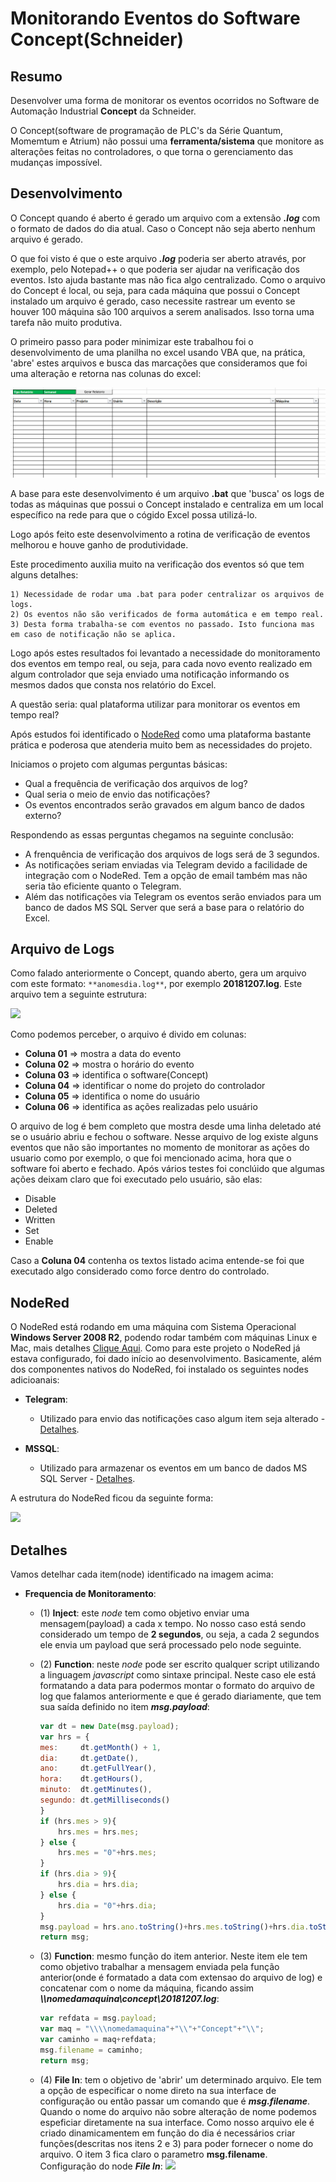 # Monitorando Eventos do Software Concept(Schneider)

## Resumo

Desenvolver uma forma de monitorar os eventos ocorridos no Software de Automação Industrial **Concept** da Schneider.

O Concept(software de programação de PLC's da Série Quantum, Momemtum e Atrium) não possui uma **ferramenta/sistema** que monitore as alterações feitas no controladores, o que torna o gerenciamento das mudanças impossível.


## Desenvolvimento

O Concept quando é aberto é gerado um arquivo com a extensão ***.log*** com o formato de dados do dia atual. Caso o Concept não seja aberto nenhum arquivo é gerado.

O que foi visto é que o este arquivo ***.log*** poderia ser aberto através, por exemplo, pelo Notepad++ o que poderia ser ajudar na verificação dos eventos. Isto ajuda bastante mas não
fica algo centralizado. Como o arquivo do Concept é local, ou seja, para cada máquina que possui o Concept instalado um arquivo é gerado, caso necessite rastrear um evento se houver 100
máquina são 100 arquivos a serem analisados. Isso torna uma tarefa não muito produtiva.

O primeiro passo para poder minimizar este trabalhou foi o desenvolvimento de uma planilha no excel usando VBA que, na prática, 'abre' estes arquivos e busca das marcações que consideramos que foi 
uma alteração e retorna nas colunas do excel:

<img src="https://github.com/dedynobre/Gerenciando-Eventos-do-Concept/blob/master/images/conc-01.jpg"/></br>

A base para este desenvolvimento é um arquivo **.bat** que 'busca' os logs de todas as máquinas que possui o Concept instalado e centraliza em um local específico na rede para que o cógido
Excel possa utilizá-lo.

Logo após feito este desenvolvimento a rotina de verificação de eventos melhorou e houve ganho de produtividade.

Este procedimento auxilia muito na verificação dos eventos só que tem alguns detalhes:
```
1) Necessidade de rodar uma .bat para poder centralizar os arquivos de logs.
2) Os eventos não são verificados de forma automática e em tempo real.
3) Desta forma trabalha-se com eventos no passado. Isto funciona mas em caso de notificação não se aplica.
```

Logo após estes resultados foi levantado a necessidade do monitoramento dos eventos em tempo real, ou seja, para cada novo evento realizado em algum controlador que seja enviado uma notificação
informando os mesmos dados que consta nos relatório do Excel.

A questão seria: qual plataforma utilizar para monitorar os eventos em tempo real?

Após estudos foi identificado o [NodeRed](https://nodered.org/) como uma plataforma bastante prática e poderosa que atenderia muito bem as necessidades do projeto.

Iniciamos o projeto com algumas perguntas básicas:
+ Qual a frequência de verificação dos arquivos de log?
+ Qual seria o meio de envio das notificações?
+ Os eventos encontrados serão gravados em algum banco de dados externo?

Respondendo as essas perguntas chegamos na seguinte conclusão:
+ A frenquência de verificação dos arquivos de logs será de 3 segundos.
+ As notificações seriam enviadas via Telegram devido a facilidade de integração com o NodeRed. Tem a opção de email também mas não seria tão eficiente quanto o Telegram.
+ Além das notificações via Telegram os eventos serão enviados para um banco de dados MS SQL Server que será a base para o relatório do Excel.

## Arquivo de Logs
Como falado anteriormente o Concept, quando aberto, gera um arquivo com este formato: ```**anomesdia.log**```, por exemplo **20181207.log**.
Este arquivo tem a seguinte estrutura:

<img src="https://github.com/dedynobre/monitorando-eventos-do-concept/blob/master/images/conc-02.jpg"/></br>

Como podemos perceber, o arquivo é divido em colunas:

+ **Coluna 01** => mostra a data do evento
+ **Coluna 02** => mostra o horário do evento
+ **Coluna 03** => identifica o software(Concept)
+ **Coluna 04** => identificar o nome do projeto do controlador
+ **Coluna 05** => identifica o nome do usuário
+ **Coluna 06** => identifica as ações realizadas pelo usuário

O arquivo de log é bem completo que mostra desde uma linha deletado até se o usuário abriu e fechou o software.
Nesse arquivo de log existe alguns eventos que não são importantes no momento de monitorar as ações do usuario como por exemplo, o que foi mencionado acima, hora que o software foi aberto e fechado.
Após vários testes foi conclúido que algumas ações deixam claro que foi executado pelo usuário, são elas:

* Disable
* Deleted
* Written
* Set
* Enable

Caso a **Coluna 04** contenha os textos listado acima entende-se foi que executado algo considerado como force dentro do controlado.

## NodeRed

O NodeRed está rodando em uma máquina com Sistema Operacional **Windows Server 2008 R2**, podendo rodar também com máquinas Linux e Mac,  mais detalhes [Clique Aqui](https://nodered.org/).
Como para este projeto o NodeRed já estava configurado, foi dado início ao desenvolvimento.
Basicamente, além dos componentes nativos do NodeRed, foi instalado os seguintes nodes adicioanais:

+ **Telegram**:
  - Utilizado para envio das notificações caso algum item seja alterado - [Detalhes](https://flows.nodered.org/node/node-red-contrib-telegrambot).
  
+ **MSSQL**:
  - Utilizado para armazenar os eventos em um banco de dados MS SQL Server - [Detalhes](https://flows.nodered.org/node/node-red-contrib-mssql).
  
A estrutura do NodeRed ficou da seguinte forma:

<img src="https://github.com/dedynobre/monitorando-eventos-do-concept/blob/master/images/conc-03.jpg"/></br>


## Detalhes

Vamos detelhar cada item(node) identificado na imagem acima:

+ **Frequencia de Monitoramento**:
  + (1) **Inject**: este *node* tem como objetivo enviar uma mensagem(payload) a cada x tempo. No nosso caso está sendo considerado um tempo de **2 segundos**, ou seja, a cada 2 segundos ele envia
    um payload que será processado pelo node seguinte.
	
  + (2) **Function**: neste *node* pode ser escrito qualquer script utilizando a linguagem *javascript* como sintaxe principal. Neste caso ele está formatando a data para podermos montar o formato do
    arquivo de log que falamos anteriormente e que é gerado diariamente, que tem sua saída definido no item ***msg.payload***:
	```javascript
	var dt = new Date(msg.payload);
	var hrs = {
	mes:	 dt.getMonth() + 1,
	dia:     dt.getDate(),
	ano:	 dt.getFullYear(),
	hora:	 dt.getHours(),
	minuto:  dt.getMinutes(),
	segundo: dt.getMilliseconds()
	}
	if (hrs.mes > 9){
    	hrs.mes = hrs.mes;
    } else {
        hrs.mes = "0"+hrs.mes;
    }
	if (hrs.dia > 9){
		hrs.dia = hrs.dia;
    } else {
		hrs.dia = "0"+hrs.dia;
    }
	msg.payload = hrs.ano.toString()+hrs.mes.toString()+hrs.dia.toString()+".log";
	return msg;
	```
  + (3) **Function**: mesmo função do item anterior. Neste item ele tem como objetivo trabalhar a mensagem enviada pela função anterior(onde é formatado a data com extensao do arquivo de log)
    e concatenar com o nome da máquina, ficando assim ***\\\nomedamaquina\concept\20181207.log***:
    ```javascript
	var refdata = msg.payload;
	var maq = "\\\\nomedamaquina"+"\\"+"Concept"+"\\";
	var caminho = maq+refdata;
	msg.filename = caminho;
	return msg;
	```
  + (4) **File In**: tem o objetivo de 'abrir' um determinado arquivo. Ele tem a opção de especificar o nome direto na sua interface de configuração ou então passar um comando que é ***msg.filename***. 
    Quando o nome do arquivo não sobre alteração de nome podemos espeficiar diretamente na sua interface. Como nosso arquivo ele é criado dinamicamentem em função do dia é necessários 
	criar funções(descritas nos itens 2 e 3) para poder fornecer o nome do arquivo. O item 3 fica claro o parametro **msg.filename**.
	Configuração do node ***File In***:
	<img src="https://github.com/dedynobre/monitorando-eventos-do-concept/blob/master/images/conc-04.jpg"/></br>